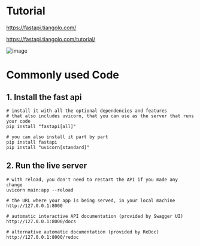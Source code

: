 # Tutorial

https://fastapi.tiangolo.com/

https://fastapi.tiangolo.com/tutorial/

![image](https://github.com/yangshiteng/Data-Science-Learning-Path/assets/60442877/a4c53be2-ec4e-437d-aeb7-1b31ee04f00d)

# Commonly used Code

## 1. Install the fast api

    # install it with all the optional dependencies and features
    # that also includes uvicorn, that you can use as the server that runs your code
    pip install "fastapi[all]"

    # you can also install it part by part
    pip install fastapi
    pip install "uvicorn[standard]"

## 2. Run the live server

    # with reload, you don't need to restart the API if you made any change 
    uvicorn main:app --reload

    # the URL where your app is being served, in your local machine
    http://127.0.0.1:8000

    # automatic interactive API documentation (provided by Swagger UI)
    http://127.0.0.1:8000/docs

    # alternative automatic documentation (provided by ReDoc)
    http://127.0.0.1:8000/redoc















    
